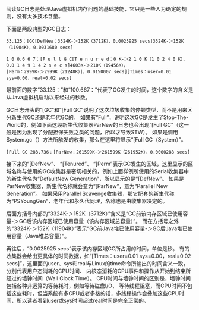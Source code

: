 阅读GC日志是处理Java虚拟机内存问题的基础技能，它只是一些人为确定的规则，没有太多技术含量。 

下面是两段典型的GC日志：

```
33.125：[GC[DefNew：3324K-＞152K（3712K），0.0025925 secs]3324K-＞152K（11904K），0.0031680 secs]

1 0 0.6 6 7：[F u l l G C[T e n u r e d：0 K-＞2 1 0 K（1 0 2 4 0 K），0.0 1 4 9 1 4 2 s e c s]4603K-＞210K（19456K），
[Perm：2999K-＞2999K（21248K）]，0.0150007 secs][Times：user=0.01 sys=0.00，real=0.02 secs]
```

最前面的数字“33.125：”和“100.667：”代表了GC发生的时间，这个数字的含义是从Java虚拟机启动以来经过的秒数。

GC日志开头的“\[GC”和“\[Full GC”说明了这次垃圾收集的停顿类型，而不是用来区分新生代GC还是老年代GC的。 如果有“Full”，说明这次GC是发生了Stop-The-World的，例如下面这段新生代收集器ParNew的日志也会出现“\[Full GC”（这一般是因为出现了分配担保失败之类的问题，所以才导致STW）。 如果是调用System.gc（）方法所触发的收集，那么在这里将显示“\[Full GC（System）”。

```
[Full GC 283.736：[ParNew：261599K-＞261599K（261952K），0.0000288 secs]
```

接下来的“\[DefNew”、 “\[Tenured”、 “\[Perm”表示GC发生的区域，这里显示的区域名称与使用的GC收集器是密切相关的，例如上面样例所使用的Serial收集器中的新生代名为“DefaultNew Generation”，所以显示的是“\[DefNew”。 如果是ParNew收集器，新生代名称就会变为“\[ParNew”，意为“Parallel New Generation”。 如果采用Parallel Scavenge收集器，那它配套的新生代称为“PSYoungGen”，老年代和永久代同理，名称也是由收集器决定的。

后面方括号内部的“3324K-＞152K（3712K）”含义是“GC前该内存区域已使用容量-＞GC后该内存区域已使用容量（该内存区域总容量）”。 而在方括号之外的“3324K-＞152K（11904K）”表示“GC前Java堆已使用容量-＞GC后Java堆已使用容量（Java堆总容量）”。

再往后，“0.0025925 secs”表示该内存区域GC所占用的时间，单位是秒。 有的收集器会给出更具体的时间数据，如“\[Times：user=0.01 sys=0.00，real=0.02 secs\]”，这里面的user、sys和real与Linux的time命令所输出的时间含义一致，分别代表用户态消耗的CPU时间、 内核态消耗的CPU事件和操作从开始到结束所经过的墙钟时间（Wall Clock Time）。 CPU时间与墙钟时间的区别是，墙钟时间包括各种非运算的等待耗时，例如等待磁盘I/O、 等待线程阻塞，而CPU时间不包括这些耗时，但当系统有多CPU或者多核的话，多线程操作会叠加这些CPU时间，所以读者看到user或sys时间超过real时间是完全正常的。


